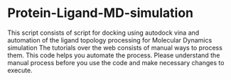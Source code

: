 # Protein-Ligand-MD-simulation
This script consists of script for docking using autodock vina and automation of the ligand topology processing for Molecular Dynamics simulation
The tutorials over the web consists of manual ways to process them. This code helps you automate the process. Please understand the manual process before you use the code and make necessary changes to execute.
